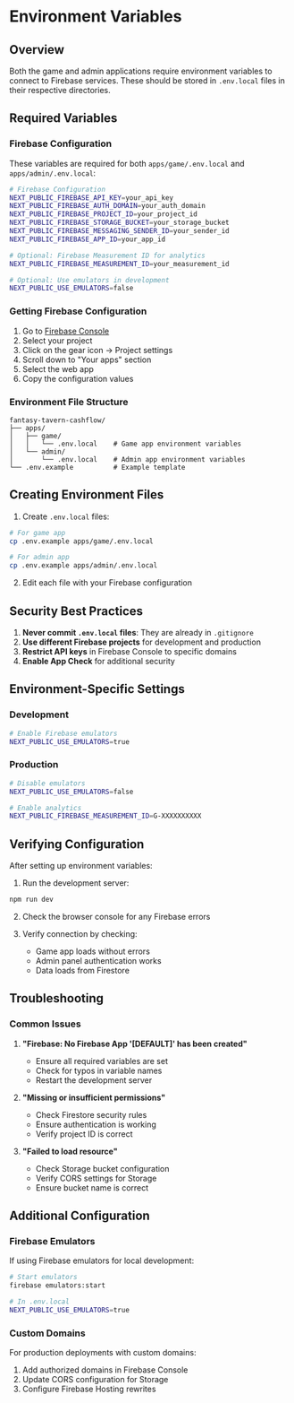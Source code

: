 # Environment Variables

## Overview

Both the game and admin applications require environment variables to connect to Firebase services. These should be stored in `.env.local` files in their respective directories.

## Required Variables

### Firebase Configuration

These variables are required for both `apps/game/.env.local` and `apps/admin/.env.local`:

```bash
# Firebase Configuration
NEXT_PUBLIC_FIREBASE_API_KEY=your_api_key
NEXT_PUBLIC_FIREBASE_AUTH_DOMAIN=your_auth_domain
NEXT_PUBLIC_FIREBASE_PROJECT_ID=your_project_id
NEXT_PUBLIC_FIREBASE_STORAGE_BUCKET=your_storage_bucket
NEXT_PUBLIC_FIREBASE_MESSAGING_SENDER_ID=your_sender_id
NEXT_PUBLIC_FIREBASE_APP_ID=your_app_id

# Optional: Firebase Measurement ID for analytics
NEXT_PUBLIC_FIREBASE_MEASUREMENT_ID=your_measurement_id

# Optional: Use emulators in development
NEXT_PUBLIC_USE_EMULATORS=false
```

### Getting Firebase Configuration

1. Go to [Firebase Console](https://console.firebase.google.com)
2. Select your project
3. Click on the gear icon → Project settings
4. Scroll down to "Your apps" section
5. Select the web app
6. Copy the configuration values

### Environment File Structure

```
fantasy-tavern-cashflow/
├── apps/
│   ├── game/
│   │   └── .env.local    # Game app environment variables
│   └── admin/
│       └── .env.local    # Admin app environment variables
└── .env.example          # Example template
```

## Creating Environment Files

1. Create `.env.local` files:
```bash
# For game app
cp .env.example apps/game/.env.local

# For admin app
cp .env.example apps/admin/.env.local
```

2. Edit each file with your Firebase configuration

## Security Best Practices

1. **Never commit `.env.local` files**: They are already in `.gitignore`
2. **Use different Firebase projects** for development and production
3. **Restrict API keys** in Firebase Console to specific domains
4. **Enable App Check** for additional security

## Environment-Specific Settings

### Development
```bash
# Enable Firebase emulators
NEXT_PUBLIC_USE_EMULATORS=true
```

### Production
```bash
# Disable emulators
NEXT_PUBLIC_USE_EMULATORS=false

# Enable analytics
NEXT_PUBLIC_FIREBASE_MEASUREMENT_ID=G-XXXXXXXXXX
```

## Verifying Configuration

After setting up environment variables:

1. Run the development server:
```bash
npm run dev
```

2. Check the browser console for any Firebase errors

3. Verify connection by checking:
   - Game app loads without errors
   - Admin panel authentication works
   - Data loads from Firestore

## Troubleshooting

### Common Issues

1. **"Firebase: No Firebase App '[DEFAULT]' has been created"**
   - Ensure all required variables are set
   - Check for typos in variable names
   - Restart the development server

2. **"Missing or insufficient permissions"**
   - Check Firestore security rules
   - Ensure authentication is working
   - Verify project ID is correct

3. **"Failed to load resource"**
   - Check Storage bucket configuration
   - Verify CORS settings for Storage
   - Ensure bucket name is correct

## Additional Configuration

### Firebase Emulators

If using Firebase emulators for local development:

```bash
# Start emulators
firebase emulators:start

# In .env.local
NEXT_PUBLIC_USE_EMULATORS=true
```

### Custom Domains

For production deployments with custom domains:

1. Add authorized domains in Firebase Console
2. Update CORS configuration for Storage
3. Configure Firebase Hosting rewrites